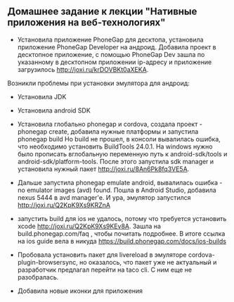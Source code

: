 ## Домашнее задание к лекции "Нативные приложения на веб-технологиях"

- Установила приложение PhoneGap для десктопа, установила приложение PhoneGap Developer на андроид. Добавила проект 
в десктопное приложение, с помощью PhoneGap Dev зашла по указанному в десктопном приложении ip-адресу и приложение загрузилось http://joxi.ru/krDOVBKt0aXEKA.

Возникли проблемы при установки эмулятора для андроид:
- Установила JDK 
- Установила android SDK
- Установила глобально phonegap и cordova, создала проект - phonegap create, добавила нужные платформы и запустила phonegap build
Но build не прошел, в консоли вывалилась ошибка, что необходимо установить BuildTools 24.0.1. На windows нужно было прописать вглобальную
переменную путь к android-sdk/tools и android-sdk/platform-tools. После этого запустила sdk manager и установила нужный пакет http://joxi.ru/8An6Pk8fq3VE5A.
- Дальше запустила phonegap emulate android, вывалилась ошибка - no emulator images (avd) found. Пошла в Android Studio,
 добавила nexus 5444 в avd manager'e. И ура,  эмулятор запустился http://joxi.ru/Q2KpK9Xs9KRZnA 
 
- запустить build для ios не удалось, потому что требуется установить xcode http://joxi.ru/Q2KpK9Xs9KEv8A. Зашла на build.phonegap.com/faq ,
 чтобы почитать подробнее. В итоге ссылка на ios guide вела в никуда https://build.phonegap.com/docs/ios-builds
 
- Пробовала установить пакет для livereload в эмуляторе cordova-plugin-browsersync, но оказалось, что пакет уже не актуальный и разработчик
предлагал перейти на taco cli. С ним еще не разобралась. 

- Добавила новые иконки для приложения
 
 



 


  